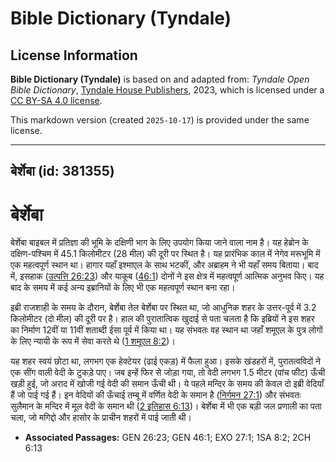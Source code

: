 # Bible Dictionary (Tyndale)

## License Information

**Bible Dictionary (Tyndale)** is based on and adapted from: _Tyndale Open Bible Dictionary_, [Tyndale House Publishers](https://tyndaleopenresources.com/), 2023, which is licensed under a [CC BY-SA 4.0 license](https://creativecommons.org/licenses/by-sa/4.0/legalcode.en).

This markdown version (created `2025-10-17`) is provided under the same license.



--------------------------------

## बेर्शेबा (id: 381355)

बेर्शेबा
========

बेर्शेबा बाइबल में प्रतिज्ञा की भूमि के दक्षिणी भाग के लिए उपयोग किया जाने वाला नाम है। यह हेब्रोन के दक्षिण\-पश्चिम में 45\.1 किलोमीटर (28 मील) की दूरी पर स्थित है। यह प्रारंभिक काल में नेगेव मरूभूमि में एक महत्वपूर्ण स्थान था। हागार यहाँ इश्माएल के साथ भटकीं, और अब्राहम ने भी यहाँ समय बिताया। बाद में, इसहाक ([उत्पत्ति 26:23](https://ref.ly/Gen26:23)) और याकूब ([46:1](https://ref.ly/Gen46:1)) दोनों ने इस क्षेत्र में महत्वपूर्ण आत्मिक अनुभव किए। यह बाद के समय में कई अन्य इब्रानियों के लिए भी एक महत्वपूर्ण स्थान बना रहा।

इब्री राजशाही के समय के दौरान, बेर्शेबा तेल बेर्शेबा पर स्थित था, जो आधुनिक शहर के उत्तर\-पूर्व में 3\.2 किलोमीटर (दो मील) की दूरी पर है। हाल की पुरातात्विक खुदाई से पता चलता है कि इब्रियों ने इस शहर का निर्माण 12वीं या 11वीं शताब्दी ईसा पूर्व में किया था। यह संभवतः वह स्थान था जहाँ शमूएल के पुत्र लोगों के लिए न्यायी के रूप में सेवा करते थे ([1 शमूएल 8:2](https://ref.ly/1Sam8:2))।

यह शहर स्वयं छोटा था, लगभग एक हेक्टेयर (ढाई एकड़) में फैला हुआ। इसके खंडहरों में, पुरातत्वविदों ने एक सींग वाली वेदी के टुकड़े पाए। जब इन्हें फिर से जोड़ा गया, तो वेदी लगभग 1\.5 मीटर (पांच फीट) ऊँची खड़ी हुई, जो अराद में खोजी गई वेदी की समान ऊँची थी। ये पहले मन्दिर के समय की केवल दो इब्री वेदियाँ हैं जो पाई गई हैं। इन वेदियों की ऊँचाई तम्बू में वर्णित वेदी के समान है ([निर्गमन 27:1](https://ref.ly/Exod27:1)) और संभवतः सुलैमान के मन्दिर में मूल वेदी के समान थी ([2 इतिहास 6:13](https://ref.ly/2Chr6:13))। बेर्शेबा में भी एक बड़ी जल प्रणाली का पता चला, जो मगिद्दो और हासोर के प्राचीन शहरों में पाई जाती थी। 

* **Associated Passages:** GEN 26:23; GEN 46:1; EXO 27:1; 1SA 8:2; 2CH 6:13

